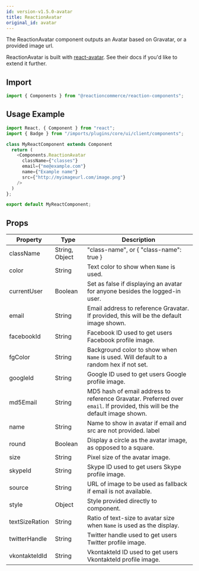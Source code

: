 ```yaml
---
id: version-v1.5.0-avatar
title: ReactionAvatar
original_id: avatar
---
```

    
The ReactionAvatar component outputs an Avatar based on Gravatar, or a provided image url.

ReactionAvatar is built with [react-avatar](https://github.com/sitebase/react-avatar). See their docs if you'd like to extend it further.

## Import

```javascript
import { Components } from "@reactioncommerce/reaction-components";
```

## Usage Example

```javascript
import React, { Component } from "react";
import { Badge } from "/imports/plugins/core/ui/client/components";

class MyReactComponent extends Component
  return (
    <Components.ReactionAvatar
      className={"classes"}
      email={"me@example.com"}
      name={"Example name"}
      src={"http://myimageurl.com/image.png"}
    />
  )
};

export default MyReactComponent;
```

## Props

| Property     | Type           | Description                                                                                          |
| ------------ | -------------- | ---------------------------------------------------------------------------------------------------- |
| className    | String, Object | "class-name", or { "class-name": true }                                                              |
| color    | String | Text color to show when `Name` is used.                                                              |
| currentUser    | Boolean | Set as false if displaying an avatar for anyone besides the logged-in user.                                                              |
| email | String         | Email address to reference Gravatar. If provided, this will be the default image shown.                                                            |
| facebookId | String         | Facebook ID used to get users Facebook profile image.                                                            |
| fgColor    | String | Background color to show when `Name` is used. Will default to a random hex if not set.                                                              |
| googleId | String         | Google ID used to get users Google profile image.                                                            |
| md5Email | String         | MD5 hash of email address to reference Gravatar. Preferred over `email`. If provided, this will be the default image shown.                                                            |
| name        | String         | Name to show in avatar if email and src are not provided. label                                                                                         |
| round       | Boolean         | Display a circle as the avatar image, as opposed to a square. |
| size       | String         | Pixel size of the avatar image. |
| skypeId | String         | Skype ID used to get users Skype profile image.                                                            |
| source | String         | URL of image to be used as fallback if email is not available.                                                            |
| style | Object         | Style provided directly to component.                                                            |
| textSizeRation | String         | Ratio of text-size to avatar size when `Name` is used as the display.                                                            |
| twitterHandle | String         | Twitter handle used to get users Twitter profile image.                                                            |
| vkontakteIdId | String         | VkontakteId ID used to get users VkontakteId profile image.                                                            |
